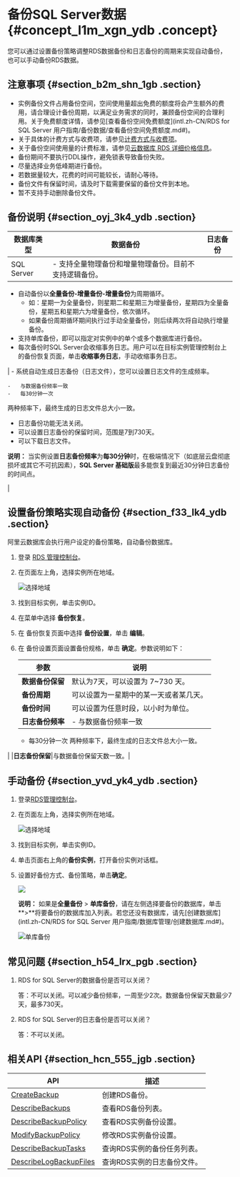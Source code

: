 # 备份SQL Server数据 {#concept_l1m_xgn_ydb .concept}

您可以通过设置备份策略调整RDS数据备份和日志备份的周期来实现自动备份，也可以手动备份RDS数据。

## 注意事项 {#section_b2m_shn_1gb .section}

-   实例备份文件占用备份空间，空间使用量超出免费的额度将会产生额外的费用，请合理设计备份周期，以满足业务需求的同时，兼顾备份空间的合理利用。关于免费额度详情，请参见[查看备份空间免费额度](intl.zh-CN/RDS for SQL Server 用户指南/备份数据/查看备份空间免费额度.md#)。
-   关于具体的计费方式与收费项，请参见[计费方式与收费项](../intl.zh-CN/云数据库RDS价格/计费方式与收费项.md#)。
-   关于备份空间使用量的计费标准，请参见[云数据库 RDS 详细价格信息](https://www.alibabacloud.com/product/apsaradb-for-rds#pricing)。
-   备份期间不要执行DDL操作，避免锁表导致备份失败。
-   尽量选择业务低峰期进行备份。
-   若数据量较大，花费的时间可能较长，请耐心等待。
-   备份文件有保留时间，请及时下载需要保留的备份文件到本地。
-   暂不支持手动删除备份文件。

## 备份说明 {#section_oyj_3k4_ydb .section}

|数据库类型|数据备份|日志备份|
|-----|----|----|
|SQL Server| -   支持全量物理备份和增量物理备份。目前不支持逻辑备份。
-   自动备份以**全量备份-增量备份-增量备份**为周期循环。
    -   如：星期一为全量备份，则星期二和星期三为增量备份，星期四为全量备份，星期五和星期六为增量备份，依次循环。
    -   如果备份周期循环期间执行过手动全量备份，则后续两次将自动执行增量备份。
-   支持单库备份，即可以指定对实例中的单个或多个数据库进行备份。
-   每次备份时SQL Server会收缩事务日志。用户可以在目标实例管理控制台上的备份恢复页面，单击**收缩事务日志**，手动收缩事务日志。

 | -   系统自动生成日志备份（日志文件），您可以设置日志文件的生成频率。

    -   与数据备份频率一致
    -   每30分钟一次
两种频率下，最终生成的日志文件总大小一致。

-   日志备份功能无法关闭。
-   可以设置日志备份的保留时间，范围是7到730天。
-   可以下载日志文件。

 **说明：** 当实例设置**日志备份频率**为**每30分钟**时，在极端情况下（如底层云盘彻底损坏或其它不可抗因素），**SQL Server 基础版**最多能恢复到最近30分钟日志备份的时间点。

 |

## 设置备份策略实现自动备份 {#section_f33_lk4_ydb .section}

阿里云数据库会执行用户设定的备份策略，自动备份数据库。

1.  登录 [RDS 管理控制台](https://rds.console.aliyun.com)。
2.  在页面左上角，选择实例所在地域。

    ![选择地域](http://static-aliyun-doc.oss-cn-hangzhou.aliyuncs.com/assets/img/7814/156888739136543_zh-CN.png)

3.  找到目标实例，单击实例ID。
4.  在菜单中选择 **备份恢复**。
5.  在 备份恢复页面中选择 **备份设置**，单击 **编辑**。
6.  在 备份设置页面设置备份规格，单击 **确定**。参数说明如下：

    |参数|说明|
    |--|--|
    |**数据备份保留**|默认为7天，可以设置为 7~730 天。|
    |**备份周期**|可以设置为一星期中的某一天或者某几天。|
    |**备份时间**|可以设置为任意时段，以小时为单位。|
    |**日志备份频率**|     -   与数据备份频率一致
    -   每30分钟一次
 两种频率下，最终生成的日志文件总大小一致。

 |
    |**日志备份保留**|与数据备份保留天数一致。|


## 手动备份 {#section_yvd_yk4_ydb .section}

1.  登录[RDS管理控制台](https://rds.console.aliyun.com/)。
2.  在页面左上角，选择实例所在地域。

    ![选择地域](http://static-aliyun-doc.oss-cn-hangzhou.aliyuncs.com/assets/img/7814/156888739136543_zh-CN.png)

3.  找到目标实例，单击实例ID。
4.  单击页面右上角的**备份实例**，打开备份实例对话框。
5.  设置好备份方式、备份策略，单击**确定**。

    ![](http://static-aliyun-doc.oss-cn-hangzhou.aliyuncs.com/assets/img/41600/156888739121680_zh-CN.png)

    **说明：** 如果是**全量备份** \> **单库备份**，请在左侧选择要备份的数据库，单击**\>**将要备份的数据库加入列表。若您还没有数据库，请先[创建数据库](intl.zh-CN/RDS for SQL Server 用户指南/数据库管理/创建数据库.md#)。

    ![单库备份](http://static-aliyun-doc.oss-cn-hangzhou.aliyuncs.com/assets/img/41600/156888739140346_zh-CN.png)


## 常见问题 {#section_h54_lrx_pgb .section}

1.  RDS for SQL Server的数据备份是否可以关闭？

    答：不可以关闭。可以减少备份频率，一周至少2次。数据备份保留天数最少7天，最多730天。

2.  RDS for SQL Server的日志备份是否可以关闭？

    答：不可以关闭。


## 相关API {#section_hcn_555_jgb .section}

|API|描述|
|---|--|
|[CreateBackup](../intl.zh-CN/API参考/备份恢复/CreateBackup.md#)|创建RDS备份。|
|[DescribeBackups](../intl.zh-CN/API参考/备份恢复/DescribeBackups.md#)|查看RDS备份列表。|
|[DescribeBackupPolicy](../intl.zh-CN/API参考/备份恢复/DescribeBackupPolicy.md#)|查看RDS实例备份设置。|
|[ModifyBackupPolicy](../intl.zh-CN/API参考/备份恢复/ModifyBackupPolicy.md#)|修改RDS实例备份设置。|
|[DescribeBackupTasks](../intl.zh-CN/API参考/备份恢复/DescribeBackupTasks.md#)|查询RDS实例的备份任务列表。|
|[DescribeLogBackupFiles](../intl.zh-CN/API参考/备份恢复/DescribeLogBackupFiles.md#)|查询RDS实例的日志备份文件。|

